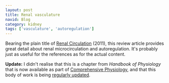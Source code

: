 ```yaml
---
layout: post
title: Renal vasculature
navid: Blog
category: kidney
tags: ['vasculature', 'autoregulation']
---
```


Bearing the plain title of <a
href="http://onlinelibrary.wiley.com/doi/10.1002/cphy.cp020306/abstract">Renal
Circulation</a> (2011), this review article provides great detail about renal
microcirculation and autoregulation. It's probably just as useful for the
references as for the actual content.

<strong>Update:</strong> I didn't realise that this is a chapter from
<em>Handbook of Physiology</em> that is now available as part of <a
href="http://onlinelibrary.wiley.com/book/10.1002/cphy">Comprehensive
Physiology</a>, and that this body of work is being <a
href="http://www.comprehensivephysiology.com/">regularly updated</a>.
